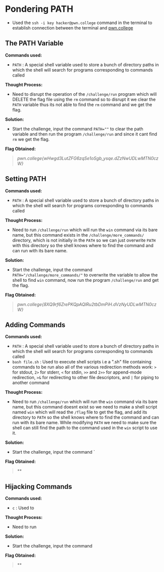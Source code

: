 # Pondering PATH
- Used the `ssh -i key hacker@pwn.college` command in the terminal to establish connection between the terminal and [pwn.college](https://pwn.college/)

## The PATH Variable
**Commands used:**
- `PATH`  : A special shell variable used to store a bunch of directory paths in which the shell will search for programs corresponding to commands called

**Thought Process:**
- Need to disrupt the operation of the `/challenge/run` program which will DELETE the flag file using the `rm` command so to disrupt it we clear the `PATH` variable thus its not able to find the `rm` command and we get the flag.

**Solution:**
- Start the challenge, input the command `PATH=""` to clear the path variable and then run the program `/challenge/run` and since it cant find `rm` we get the flag. 

**Flag Obtained:**
> *pwn.college{wHwgd3LutZFG6zqSe1oSgb_ysqe.dZzNwUDLwMTN0czW}*

## Setting PATH
**Commands used:**
- `PATH`  : A special shell variable used to store a bunch of directory paths in which the shell will search for programs corresponding to commands called

**Thought Process:**
- Need to run `/challenge/run` which will run the `win` command via its bare name, but this command exists in the `/challenge/more_commands/` directory, which is not initially in the `PATH` so we can just overwrite `PATH` with this directory so the shell knows where to find the command and can run with its bare name. 

**Solution:**
- Start the challenge, input the command `PATH="/challenge/more_commands/"` to overwrite the variable to allow the shell to find `win` command, now run the program `/challenge/run` and get the flag.   

**Flag Obtained:**
> *pwn.college{8XQ9rf6ZrePKQpAQlRu2tbDmPiH.dVzNyUDLwMTN0czW}*

## Adding Commands
**Commands used:**
- `PATH`  : A special shell variable used to store a bunch of directory paths in which the shell will search for programs corresponding to commands called
- `bash file.sh`  : Used to execute shell scripts i.e a ".sh" file containing commands to be run also all of the various redirection methods work: `>` for stdout, `2>` for stderr, `<` for stdin, `>>` and `2>>` for append-mode redirection, `>&` for redirecting to other file descriptors, and `|` for piping to another command

**Thought Process:**
- Need to run `/challenge/run` which will run the `win` command via its bare name, but this command doesnt exist so we need to make a shell script named `win` which will read the `/flag` file to get the flag, and add its directory to `PATH` so the shell knows where to find the command and can run with its bare name. While modifying `PATH` we need to make sure the shell can still find the path to the command used in the `win` script to use it.

**Solution:**
- Start the challenge, input the command `   

**Flag Obtained:**
> **

## Hijacking Commands
**Commands used:**
- `c`  : Used to

**Thought Process:**
- Need to run 

**Solution:**
- Start the challenge, input the command  

**Flag Obtained:**
> **

